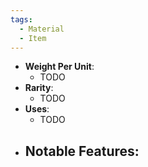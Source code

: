 ```yaml
---
tags:
  - Material
  - Item
---
```

- **Weight Per Unit**:
	- TODO
- **Rarity**:
	- TODO
- **Uses**:
	- TODO
- **Notable Features**:
	- 